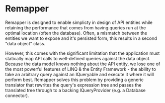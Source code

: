 # Remapper

Remapper is designed to enable simplicty in design of API entities while retaining the performance that comes from having queries run at the optimal location (often the database). Often, a mismatch between the entities we want to expose and it's persisted form, this results in a second "data object" class.

However, this comes with the significant limitation that the application must statically map API calls to well-defined queries against the data object. Because the data model knows nothing about the API entity, we lose one of the most powerful features of LINQ & the Entity Framework - the ability to take an arbitrary query against an IQueryable and execute it where it will perform best. Remapper solves this problem by providing a generic translator that rewrites the query's expression tree and passes the translated tree through to a backing IQueryProvider (e.g. a Database connector).